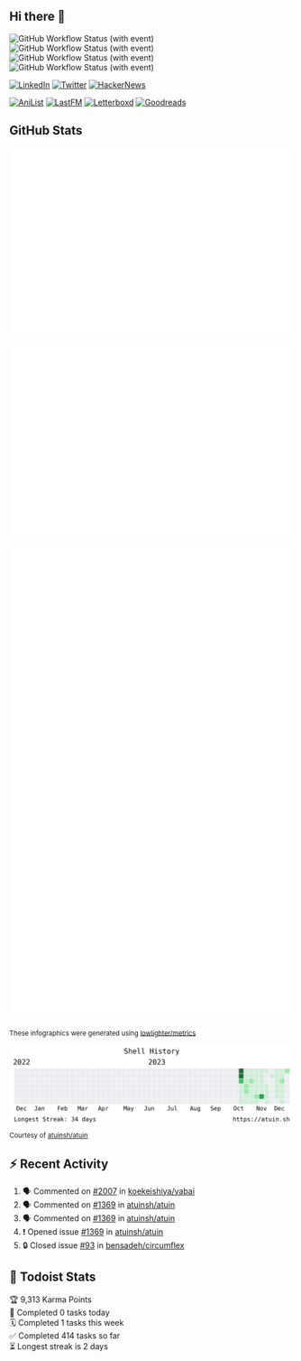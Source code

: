 ## Hi there 👋

![GitHub Workflow Status (with event)](https://img.shields.io/github/actions/workflow/status/PrayagS/PrayagS/metrics.yml?style=plastic&label=GitHub%20metrics)
![GitHub Workflow Status (with event)](https://img.shields.io/github/actions/workflow/status/PrayagS/PrayagS/shell-activity.yml?style=plastic&label=Shell%20activity%20graph)
![GitHub Workflow Status (with event)](https://img.shields.io/github/actions/workflow/status/PrayagS/PrayagS/github-recent-activity.yml?style=plastic&label=GitHub%20recent%20activity)
![GitHub Workflow Status (with event)](https://img.shields.io/github/actions/workflow/status/PrayagS/PrayagS/todoist.yml?style=plastic&label=Todoist%20activity)

[![LinkedIn](https://img.shields.io/badge/linkedin-%231E77B5.svg?&style=flat&logo=linkedin&logoColor=white)](https://linkedin.com/in/prayag-savsani)
[![Twitter](https://img.shields.io/badge/twitter-%2300acee.svg?&style=flat&logo=twitter&logoColor=white)](https://twitter.com/PrayagSavsani)
[![HackerNews](https://img.shields.io/hackernews/user-karma/PrayagS?style=flat&logo=ycombinator&logoColor=%23f0652f&labelColor=%23ffffff&color=%23f0652f)](https://news.ycombinator.com/user?id=PrayagS)

[![AniList](https://img.shields.io/badge/%20Prayagmatic-%2520?logo=anilist&logoColor=%2302A9FF&color=%23ffffff)](https://anilist.co/user/Prayagmatic/)
[![LastFM](https://img.shields.io/badge/%20PrayagS527-%2520?logo=lastdotfm&logoColor=%23ffffff&color=%23d51007)](https://www.last.fm/user/PrayagS527)
[![Letterboxd](https://img.shields.io/badge/%20Prayagmatic-%2520?logo=letterboxd&logoColor=%23202830&color=%23ffffff)](https://letterboxd.com/Prayagmatic/)
[![Goodreads](https://img.shields.io/badge/%20Prayagmatic-%2520?logo=goodreads&logoColor=%2375420e&color=%23e9e5cd)](https://www.goodreads.com/user/show/170988088-prayagmatic)

## GitHub Stats

![](./col1.metrics.svg)

![](./followup.metrics.svg)

![](./col2.metrics.svg)

<sub>These infographics were generated using [lowlighter/metrics](https://github.com/lowlighter/metrics)</sub>

![](./shell-activity-graph.png)
<sub>Courtesy of [atuinsh/atuin](https://github.com/atuinsh/atuin)</sub>

## :zap: Recent Activity

<!--START_SECTION:activity-->
1. 🗣 Commented on [#2007](https://github.com/koekeishiya/yabai/issues/2007#issuecomment-1857348956) in [koekeishiya/yabai](https://github.com/koekeishiya/yabai)
2. 🗣 Commented on [#1369](https://github.com/atuinsh/atuin/issues/1369#issuecomment-1840289259) in [atuinsh/atuin](https://github.com/atuinsh/atuin)
3. 🗣 Commented on [#1369](https://github.com/atuinsh/atuin/issues/1369#issuecomment-1806796326) in [atuinsh/atuin](https://github.com/atuinsh/atuin)
4. ❗ Opened issue [#1369](https://github.com/atuinsh/atuin/issues/1369) in [atuinsh/atuin](https://github.com/atuinsh/atuin)
5. 🔒 Closed issue [#93](https://github.com/bensadeh/circumflex/issues/93) in [bensadeh/circumflex](https://github.com/bensadeh/circumflex)
<!--END_SECTION:activity-->

## :memo: Todoist Stats

<!-- TODO-IST:START -->
🏆  9,313 Karma Points           
🌸  Completed 0 tasks today           
🗓  Completed 1 tasks this week           
✅  Completed 414 tasks so far           
⏳  Longest streak is 2 days
<!-- TODO-IST:END -->
